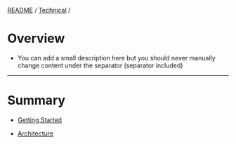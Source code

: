 [README](/) / [Technical](0e9eb851-aec6-11e7-9592-978508c84318.md) / 
# Overview
* You can add a small description here but you should never manually change content under the separator (separator included) 

---
# Summary
* [Getting Started](0e9eb852-aec6-11e7-9592-978508c84318.md) 
 
* [Architecture](d6d68f40-aec7-11e7-894f-6b718994da22.md) 
 

